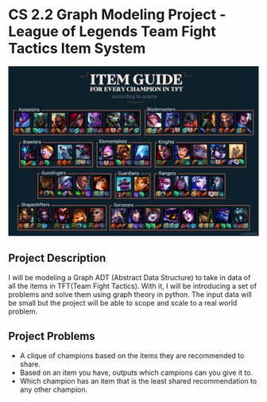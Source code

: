 # CS 2.2 Graph Modeling Project - League of Legends Team Fight Tactics Item System

![TFT Items](imgs/item-guide.png)

## Project Description
I will be modeling a Graph ADT (Abstract Data Structure) to take in data of all the items in TFT(Team Fight Tactics). With it, I will be introducing a set of problems and solve them using graph theory in python. The input data will be small but the project will be able to scope and scale to a real world problem.

## Project Problems
- A clique of champions based on the items they are recommended to share.
- Based on an item you have, outputs which campions can you give it to.
- Which champion has an item that is the least shared recommendation to any other champion.
